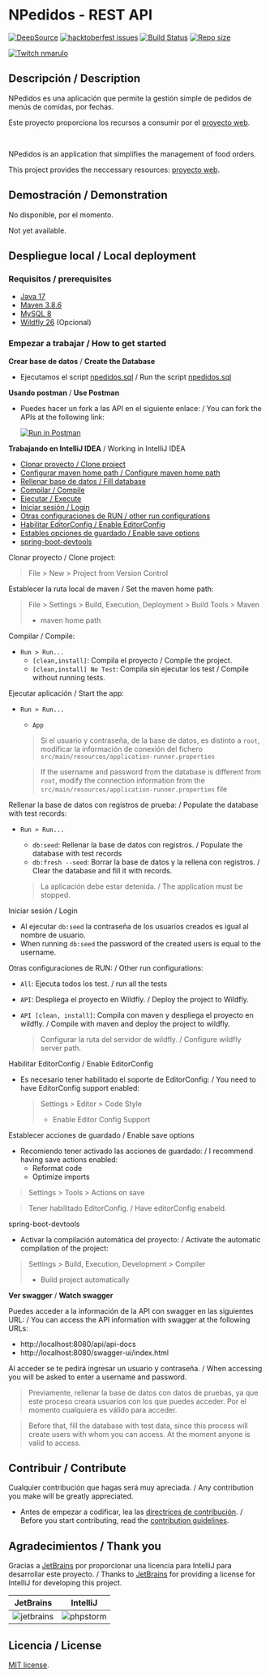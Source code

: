 # NPedidos - REST API

[![DeepSource](https://deepsource.io/gh/npedidos/rest-api.svg/?label=active+issues&show_trend=true&token=Dfu5Zcgrcwn5tDz83zE1QmFe)](https://deepsource.io/gh/npedidos/rest-api/?ref=repository-badge)
[![hacktoberfest issues](https://img.shields.io/github/hacktoberfest/2022/npedidos/rest-api?color=%237259a3&style=flat-square)](https://github.com/npedidos/rest-api/issues?q=is%3Aissue+label%3Ahacktoberfest+is%3Aopen)
[![Build Status](https://img.shields.io/github/workflow/status/npedidos/rest-api/Build%20-%20master?label=Build%20-%20master&style=flat-square)](https://github.com/npedidos/rest-api/actions/workflows/build.yml)
[![Repo size](https://img.shields.io/github/repo-size/npedidos/rest-api?style=flat-square)](https://github.com/npedidos/rest-api)

[![Twitch nmarulo](https://img.shields.io/twitch/status/nmarulo?color=%23A970FF&label=twitch%20nmarulo&style=flat-square)](https://www.twitch.tv/nmarulo)

## Descripción / Description

NPedidos es una aplicación que permite la gestión simple de pedidos de menús de comidas, por fechas.

Este proyecto proporciona los recursos a consumir por el [proyecto web](https://github.com/npedidos/web).

<br /> 

NPedidos is an application that simplifies the management of food orders.

This project provides the neccessary resources: [proyecto web](https://github.com/npedidos/web).

## Demostración / Demonstration

No disponible, por el momento.

Not yet available.

## Despliegue local / Local deployment

### Requisitos / prerequisites

* [Java 17](https://jdk.java.net/archive/)
* [Maven 3.8.6](https://maven.apache.org/download.cgi)
* [MySQL 8](https://dev.mysql.com/downloads/mysql/)
* [Wildfly 26](https://www.wildfly.org/downloads/) (Opcional)

### Empezar a trabajar / How to get started

**Crear base de datos** / **Create the Database**

- Ejecutamos el script [npedidos.sql](npedidos.sql) / Run the script [npedidos.sql](npedidos.sql)

**Usando postman** / **Use Postman**

- Puedes hacer un fork a las API en el siguiente enlace: / You can fork the APIs at the following link:

  [![Run in Postman](https://run.pstmn.io/button.svg)](https://god.gw.postman.com/run-collection/3462094-1245bdc5-f0fc-4a80-b067-33db0095e664?action=collection%2Ffork&collection-url=entityId%3D3462094-1245bdc5-f0fc-4a80-b067-33db0095e664%26entityType%3Dcollection%26workspaceId%3Dfaa3b08b-5495-45eb-a53f-5d832821e4f2#?env%5Bnpedidos%20-%20local%5D=W3sia2V5IjoidXJsIiwidmFsdWUiOiJodHRwOi8vbG9jYWxob3N0OjgwODAvYXBpIiwiZW5hYmxlZCI6dHJ1ZSwidHlwZSI6ImRlZmF1bHQifSx7ImtleSI6InRva2VuIiwidmFsdWUiOiIiLCJlbmFibGVkIjp0cnVlLCJ0eXBlIjoiZGVmYXVsdCJ9XQ==)
  
**Trabajando en IntelliJ IDEA** / Working in IntelliJ IDEA

- [Clonar proyecto / Clone project](#clonar-proyecto)
- [Configurar maven home path / Configure maven home path](#maven-home-path)
- [Rellenar base de datos / Fill database](#db-seed)
- [Compilar / Compile](#compile)
- [Ejecutar / Execute](#run)
- [Iniciar sesión / Login](#login)
- [Otras configuraciones de RUN / other run configurations](#run-configs)
- [Habilitar EditorConfig / Enable EditorConfig](#editor-config)
- [Estables opciones de guardado / Enable save options](#on-save)
- [spring-boot-devtools](#spring-boot-devtools)

<a name="clonar-proyecto"></a>
Clonar proyecto / Clone project:

> File > New > Project from Version Control

<a name="maven-home-path"></a>
Establecer la ruta local de maven / Set the maven home path:

> File > Settings > Build, Execution, Deployment > Build Tools > Maven
> - maven home path

<a name="compile"></a>
Compilar / Compile:

- `Run > Run...`
    - `[clean,install]`: Compila el proyecto / Compile the project.
    - `[clean,install] No Test`: Compila sin ejecutar los test / Compile without running tests.

<a name="run"></a>
Ejecutar aplicación / Start the app:

- `Run > Run...`
    - `App`

  > Si el usuario y contraseña, de la base de datos, es distinto a `root`, modificar la información de conexión
  > del fichero `src/main/resources/application-runner.properties`
  
   > If the username and password from the database is different from `root`, modify the connection information
   > from the `src/main/resources/application-runner.properties` file

<a name="db-seed"></a>
Rellenar la base de datos con registros de prueba: / Populate the database with test records:

- `Run > Run...`
    - `db:seed`: Rellenar la base de datos con registros. / Populate the database with test records
    - `db:fresh --seed`: Borrar la base de datos y la rellena con registros. / Clear the database and fill it with records.

  > La aplicación debe estar detenida. / The application must be stopped.

<a name="login"></a>
Iniciar sesión / Login

- Al ejecutar `db:seed` la contraseña de los usuarios creados es igual al nombre de usuario.
- When running `db:seed` the password of the created users is equal to the username.

<a name="run-configs"></a>
Otras configuraciones de RUN: / Other run configurations:

- `All`: Ejecuta todos los test. / run all the tests
- `API`: Despliega el proyecto en Wildfly. / Deploy the project to Wildfly.
- `API [clean, install]`: Compila con maven y despliega el proyecto en wildfly. / Compile with maven and deploy the project to wildfly.

  > Configurar la ruta del servidor de wildfly. / Configure wildfly server path.

<a name="editor-config"></a>
Habilitar EditorConfig / Enable EditorConfig

- Es necesario tener habilitado el soporte de EditorConfig: / You need to have EditorConfig support enabled:

  > Settings > Editor > Code Style
  > - Enable Editor Config Support

<a name="on-save"></a>
Establecer acciones de guardado / Enable save options

- Recomiendo tener activado las acciones de guardado: / I recommend having save actions enabled:
    - Reformat code
    - Optimize imports

> Settings > Tools > Actions on save

> Tener habilitado EditorConfig. / Have editorConfig enabeld.

<a name="spring-boot-devtools"></a>
spring-boot-devtools

- Activar la compilación automática del proyecto: / Activate the automatic compilation of the project:

> Settings > Build, Execution, Development > Compiler
> - Build project automatically

**Ver swagger** / **Watch swagger**

Puedes acceder a la información de la API con swagger en las siguientes URL: / You can access the API information with swagger at the following URLs:

- http://localhost:8080/api/api-docs
- http://localhost:8080/swagger-ui/index.html

Al acceder se te pedirá ingresar un usuario y contraseña. / When accessing you will be asked to enter a username and password. 

> Previamente, rellenar la base de datos con datos de pruebas, ya que este proceso creara usuarios con los que puedes
> acceder. Por el momento cualquiera es válido para acceder.

> Before that, fill the database with test data, since this process will create users with whom you can
> access. At the moment anyone is valid to access.

## Contribuir / Contribute 

Cualquier contribución que hagas será muy apreciada. / Any contribution you make will be greatly appreciated.

- Antes de empezar a codificar, lea las [directrices de contribución](CONTRIBUTING.md). / Before you start contributing, read the [contribution guidelines](CONTRIBUTING.md).

## Agradecimientos / Thank you

Gracias a [JetBrains](https://www.jetbrains.com/?from=SoftN%20CMS) por proporcionar una licencia para IntelliJ para
desarrollar este proyecto. / Thanks to [JetBrains](https://www.jetbrains.com/?from=SoftN%20CMS) for providing a license for IntelliJ for
developing this project.

| JetBrains  | IntelliJ                                                                                  |
| ------------- |-------------------------------------------------------------------------------------------|
| ![jetbrains](https://github.com/npedidos/rest-api/blob/master/img/jetbrains.svg "jetbrains") | ![phpstorm](https://github.com/npedidos/rest-api/blob/master/img/intellij.svg "intellij") |

## Licencia / License

[MIT license](LICENSE).
